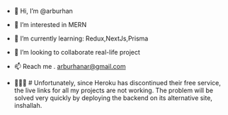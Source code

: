 - 👋 Hi, I’m @arburhan
- 👀 I’m interested in MERN
- 🌱 I’m currently learning: Redux,NextJs,Prisma
- 💞️ I’m looking to collaborate real-life project
- 📫 Reach me . arburhanar@gmail.com


- 📢📢📢 # Unfortunately, since Heroku has discontinued their free service, the live links for all my projects are not working. The problem will be solved very quickly by deploying the backend on its alternative site, inshallah.
<!---
arburhan/arburhan is a ✨ special ✨ repository because its `README.md` (this file) appears on your GitHub profile.
You can click the Preview link to take a look at your changes.
--->
